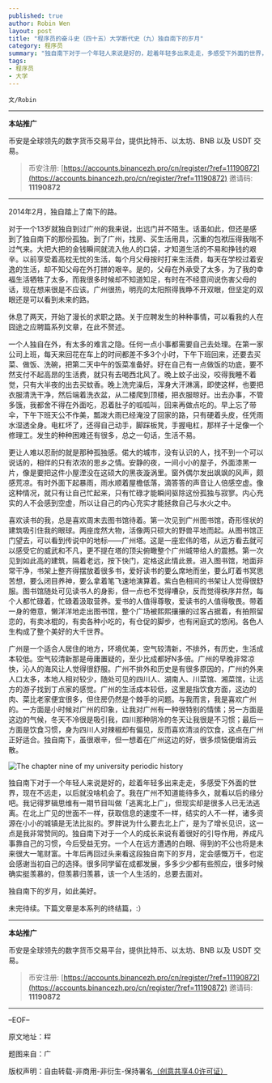 ```yaml
---
published: true
author: Robin Wen
layout: post
title: "程序员的奋斗史（四十五）大学断代史（九）独自南下的岁月"
category: 程序员
summary: "独自南下对于一个年轻人来说是好的，趁着年轻多出来走走，多感受下外面的世界，现在不远走，以后就没啥机会了。我在广州不知道能待多久，就看以后的缘分吧。我记得罗辑思维有一期节目叫做「逃离北上广」，但现实却是很多人已无法逃离。在北上广见的世面不一样，获取信息的速度不一样，结实的人不一样，诸多资源在小小的城镇是无法比拟的。罗胖说为什么要去北上广，是为了增长见识，这一点是我非常赞同的。独自南下对于一个人的成长来说有着很好的引导作用，养成凡事靠自己的习惯，今后受益无穷。一个人在远方遭遇的白眼、得到的不公也将是未来很大一笔财富。十年后再回过头来看这段独自南下的岁月，定会感慨万千，也定会感谢当初自己的选择。很多同学留在成都发展，多多少少都有些照应，很多时候确实挺羡慕的，但羡慕归羡慕，该一个人生活的，总要去面对。"
tags:
- 程序员
- 大学
---
```


`文/Robin`

***

**本站推广**

币安是全球领先的数字货币交易平台，提供比特币、以太坊、BNB 以及 USDT 交易。

> 币安注册: [https://accounts.binancezh.pro/cn/register/?ref=11190872](https://accounts.binancezh.pro/cn/register/?ref=11190872)
> 邀请码: **11190872**

***

2014年2月，独自踏上了南下的路。

对于一个13岁就独自到过广州的我来说，出远门并不陌生。话虽如此，但还是感到了独自南下的那份孤独。到了广州，找房、买生活用具，沉重的包袱压得我喘不过气来。大把大把的金钱瞬间就流入他人的口袋，才知道生活的不易和挣钱的艰辛。以前享受着高枕无忧的生活，每个月父母按时打来生活费，每天在学校过着安逸的生活，却不知父母在外打拼的艰辛。是的，父母在外承受了太多，为了我的幸福生活牺牲了太多，而我很多时候却不知道知足，有时在不经意间说伤害父母的话，现在想来很是不应该。广州很热，明亮的太阳照得我睁不开双眼，但坚定的双眼还是可以看到未来的路。

休息了两天，开始了漫长的求职之路。关于应聘发生的种种事情，可以看我的人在囧途之应聘篇系列文章，在此不赘述。

一个人独自在外，有太多的难言之隐。任何一点小事都需要自己去处理。在第一家公司上班，每天来回花在车上的时间都差不多3个小时，下午下班回来，还要去买菜、做饭、洗碗，把第二天中午的饭菜准备好。好在自己有一点做饭的功底，要不然支付不起高昂的生活费，就只有去喝西北风了。晚上蚊子出没，咬得我睡不着觉，只有大半夜的出去买蚊香。晚上洗完澡后，浑身大汗淋漓，即使这样，也要把衣服清洗干净，然后端着洗衣盆，从二楼爬到顶楼，把衣服晾好。出去办事，不管多饿，我都舍不得在外面吃，忍着肚子的呱呱叫，回来再做点吃的。早上忘了带伞，下午下班天公不作美，瓢泼大雨已经淹没了回家的路，只有硬着头皮，任凭雨水湿透全身。电杠坏了，还得自己动手，脚踩板凳，手握电杠，那样子十足像一个修理工。发生的种种困难还有很多，总之一句话，生活不易。

更让人难以忍耐的就是那种孤独感。偌大的城市，没有认识的人，找不到一个可以说话的，相伴的只有浓浓的思乡之情。安静的夜，一间小小的屋子，外面漆黑一片，像是要把这件小屋湮没在这硕大的黑夜漩涡里。窗外偶尔发出飒飒的风声，颇感荒凉。有时外面下起暴雨，雨水顺着屋檐低落，滴答答的声音让人倍感空虚。像这种情况，就只有让自己忙起来，只有忙碌才能瞬间驱除这份孤独与寂寥。内心充实的人不会感到空虚，所以让自己的内心充实才能拯救自己与水火之中。

喜欢读书的我，总是喜欢周末去图书馆待着。第一次见到广州图书馆，奇形怪状的建筑吸引住我的眼球。两座庞然大物，活像两只硕大的野兽平地而起。从图书馆正门望去，可以看到传说中的地标——广州塔。这是一座宏伟的塔，从远方看去就可以感受它的威武和不凡，更不提在塔的顶尖俯瞰整个广州城带给人的震撼。第一次见到如此高的建筑，隔着老远，按下快门，定格这此情此景。进入图书馆，地面非常干净，书架上整齐得摆放着很多书，爱好读书的要么席地而坐，要么盯着书冥思苦想，要么闭目养神，要么拿着笔飞速地演算着。紫白色相间的书架让人觉得很舒服。图书馆随处可见读书人的身影，但一点也不觉得嘈杂，反而觉得秩序井然，每个人都忙碌着，忙碌着汲取营养。爱书的人值得尊敬，爱读书的人值得敬畏。带着一身的倦意，懒洋洋地走出图书馆，整个广场被熙熙攘攘的过客占据着，有拍照留恋的，有卖冰棍的，有卖各种小吃的，有仓促的脚步，也有闲庭式的悠闲。各色人生构成了整个美好的大千世界。

广州是一个适合人居住的地方，环境优美，空气较清新，不排外，有历史，生活成本较低。空气较清新那是毋庸置疑的，至少比成都好N多倍。广州的早晚非常凉快，沁人的海风让人觉得很舒服。广州不排外和历史是有很多原因的，广州的外来人口太多，本地人相对较少，随处可见的四川人、湖南人、川菜馆、湘菜馆，让远方的游子找到丁点家的感觉。广州的生活成本较低，这里是指饮食方面，这边的肉、菜比老家便宜很多，但住房仍然是个棘手的问题。与我而言，我是喜欢广州的。一方面是小时候对广州的印象，让我对广州有一种很特别的情愫；另一方面是这边的气候，冬天不冷很是吸引我，四川那种阴冷的冬天让我很是不习惯；最后一方面是饮食习惯，身为四川人对辣椒却有偏见，反而喜欢清淡的饮食，这点在广州正好适合。独自南下，虽很艰辛，但一想着在广州这边的好，很多烦恼便烟消云散。

![The chapter nine of my university periodic history](https://cdn.dbarobin.com/6HEwzAo.jpg)

独自南下对于一个年轻人来说是好的，趁着年轻多出来走走，多感受下外面的世界，现在不远走，以后就没啥机会了。我在广州不知道能待多久，就看以后的缘分吧。我记得罗辑思维有一期节目叫做「逃离北上广」，但现实却是很多人已无法逃离。在北上广见的世面不一样，获取信息的速度不一样，结实的人不一样，诸多资源在小小的城镇是无法比拟的。罗胖说为什么要去北上广，是为了增长见识，这一点是我非常赞同的。独自南下对于一个人的成长来说有着很好的引导作用，养成凡事靠自己的习惯，今后受益无穷。一个人在远方遭遇的白眼、得到的不公也将是未来很大一笔财富。十年后再回过头来看这段独自南下的岁月，定会感慨万千，也定会感谢当初自己的选择。很多同学留在成都发展，多多少少都有些照应，很多时候确实挺羡慕的，但羡慕归羡慕，该一个人生活的，总要去面对。

独自南下的岁月，如此美好。

未完待续。下篇文章是本系列的终结篇，:）

***

**本站推广**

币安是全球领先的数字货币交易平台，提供比特币、以太坊、BNB 以及 USDT 交易。

> 币安注册: [https://accounts.binancezh.pro/cn/register/?ref=11190872](https://accounts.binancezh.pro/cn/register/?ref=11190872)
> 邀请码: **11190872**

***

–EOF–

原文地址：<a href="http://blog.csdn.net/justdb/article/details/38147173" target="_blank"><img src="https://cdn.dbarobin.com/BROigUO.jpg" title="程序员的奋斗史（四十五）大学断代史（九）独自南下的岁月" height="16px" width="16px" border="0" alt="程序员的奋斗史（四十五）大学断代史（九）独自南下的岁月" /></a>

题图来自：<a href="http://www.51766.com/jingdian/1102162722.html" target="_blank"><img src="https://cdn.dbarobin.com/sy6wpMn.png" title="广州塔" height="16px" width="16px" border="0" alt="广州塔" /></a>

版权声明：自由转载-非商用-非衍生-保持署名<a href="http://creativecommons.org/licenses/by-nc-nd/4.0/deed.zh" target="_blank">（创意共享4.0许可证）</a>
